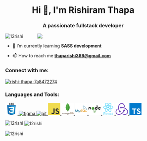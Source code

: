 
<h1 align="center">Hi 👋, I'm Rishiram Thapa</h1>
<h3 align="center">A passionate fullstack developer</h3>
<img src="https://i.giphy.com/media/v1.Y2lkPTc5MGI3NjExem5nMHByNmozN2s0a2o5YTE1eGd3MTVuMWIwZG81bWo1amY2dWU0NiZlcD12MV9pbnRlcm5hbF9naWZfYnlfaWQmY3Q9Zw/MdA16VIoXKKxNE8Stk/giphy.gif" width="400px" align="right"/>

<p align="left"> <img src="https://komarev.com/ghpvc/?username=12rishi&label=Profile%20views&color=0e75b6&style=flat" alt="12rishi" /> </p>

- 🌱 I’m currently learning **SASS development**

- 📫 How to reach me **thaparishi369@gmail.com**

<h3 align="left">Connect with me:</h3>
<p align="left">
<a href="https://linkedin.com/in/rishi-thapa-7a8472274" target="blank"><img align="center" src="https://raw.githubusercontent.com/rahuldkjain/github-profile-readme-generator/master/src/images/icons/Social/linked-in-alt.svg" alt="rishi-thapa-7a8472274" height="30" width="40" /></a>
</p>

<h3 align="left">Languages and Tools:</h3>
<p align="left"> <a href="https://www.w3schools.com/css/" target="_blank" rel="noreferrer"> <img src="https://raw.githubusercontent.com/devicons/devicon/master/icons/css3/css3-original-wordmark.svg" alt="css3" width="40" height="40"/> </a> <a href="https://www.figma.com/" target="_blank" rel="noreferrer"> <img src="https://www.vectorlogo.zone/logos/figma/figma-icon.svg" alt="figma" width="40" height="40"/> </a> <a href="https://git-scm.com/" target="_blank" rel="noreferrer"> <img src="https://www.vectorlogo.zone/logos/git-scm/git-scm-icon.svg" alt="git" width="40" height="40"/> </a> <a href="https://developer.mozilla.org/en-US/docs/Web/JavaScript" target="_blank" rel="noreferrer"> <img src="https://raw.githubusercontent.com/devicons/devicon/master/icons/javascript/javascript-original.svg" alt="javascript" width="40" height="40"/> </a> <a href="https://www.mongodb.com/" target="_blank" rel="noreferrer"> <img src="https://raw.githubusercontent.com/devicons/devicon/master/icons/mongodb/mongodb-original-wordmark.svg" alt="mongodb" width="40" height="40"/> </a> <a href="https://www.mysql.com/" target="_blank" rel="noreferrer"> <img src="https://raw.githubusercontent.com/devicons/devicon/master/icons/mysql/mysql-original-wordmark.svg" alt="mysql" width="40" height="40"/> </a> <a href="https://nodejs.org" target="_blank" rel="noreferrer"> <img src="https://raw.githubusercontent.com/devicons/devicon/master/icons/nodejs/nodejs-original-wordmark.svg" alt="nodejs" width="40" height="40"/> </a> <a href="https://reactjs.org/" target="_blank" rel="noreferrer"> <img src="https://raw.githubusercontent.com/devicons/devicon/master/icons/react/react-original-wordmark.svg" alt="react" width="40" height="40"/> </a> <a href="https://redux.js.org" target="_blank" rel="noreferrer"> <img src="https://raw.githubusercontent.com/devicons/devicon/master/icons/redux/redux-original.svg" alt="redux" width="40" height="40"/> </a> <a href="https://www.typescriptlang.org/" target="_blank" rel="noreferrer"> <img src="https://raw.githubusercontent.com/devicons/devicon/master/icons/typescript/typescript-original.svg" alt="typescript" width="40" height="40"/> </a> </p>

<p><img align="left" src="https://github-readme-stats.vercel.app/api/top-langs?username=12rishi&show_icons=true&locale=en&layout=compact" alt="12rishi" /></p>

<p>&nbsp;<img align="center" src="https://github-readme-stats.vercel.app/api?username=12rishi&show_icons=true&locale=en" alt="12rishi" /></p>

<p><img align="center" src="https://github-readme-streak-stats.herokuapp.com/?user=12rishi&" alt="12rishi" /></p>

